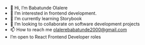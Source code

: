 - 👋 Hi, I’m Babatunde Olalere
- 👀 I’m interested in frontend development.
- 🌱 I’m currently learning Storybook
- 💞️ I’m looking to collaborate on software development projects 
- 📫 How to reach me olalerebabatunde2000@gmail.com
-    I’m open to React Frontend Developer roles
<!---
TOOBAD3060/TOOBAD3060 is a ✨ special ✨ repository because its `README.md` (this file) appears on your GitHub profile.
You can click the Preview link to take a look at your changes.
--->
